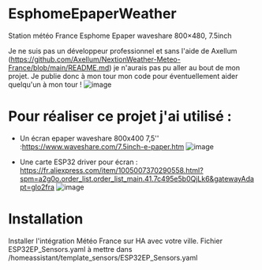 # EsphomeEpaperWeather
Station météo France Esphome Epaper waveshare 800×480, 7.5inch

Je ne suis pas un développeur professionnel et sans l'aide de Axellum (https://github.com/Axellum/NextionWeather-Meteo-France/blob/main/README.md) je n'aurais pas pu aller au bout de mon projet.
Je publie donc à mon tour mon code pour éventuellement aider quelqu'un à mon tour !
![image](https://github.com/user-attachments/assets/edf704f2-c4db-4593-b195-1e4978ba324d)

# Pour réaliser ce projet j'ai utilisé :
* Un écran epaper waveshare 800x400 7,5'' :https://www.waveshare.com/7.5inch-e-paper.htm
![image](https://github.com/user-attachments/assets/04f8dacb-44fa-428c-bbe9-c4144538392f)

* Une carte ESP32 driver pour écran : https://fr.aliexpress.com/item/1005007370290558.html?spm=a2g0o.order_list.order_list_main.41.7c495e5b0QjLk6&gatewayAdapt=glo2fra
![image](https://github.com/user-attachments/assets/1a8bf4d6-7600-47c5-b2e7-674d37dcdef6)


# Installation
Installer l'intégration Météo France sur HA avec votre ville.
Fichier ESP32EP_Sensors.yaml à mettre dans /homeassistant/template_sensors/ESP32EP_Sensors.yaml
